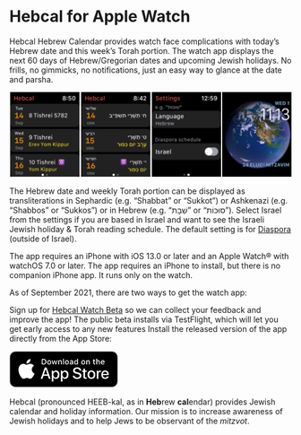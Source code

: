 # Hebcal for Apple Watch

Hebcal Hebrew Calendar provides watch face complications with today’s Hebrew date and this week’s Torah portion. The watch app displays the next 60 days of Hebrew/Gregorian dates and upcoming Jewish holidays. No frills, no gimmicks, no notifications, just an easy way to glance at the date and parsha.

![Screenshots of Hebcal Hebrew Calendar app for Apple Watch®](assets/hebcal-apple-watch-screens-1024x306.png)

The Hebrew date and weekly Torah portion can be displayed as transliterations in Sephardic (e.g. “Shabbat” or “Sukkot”) or Ashkenazi (e.g. “Shabbos” or “Sukkos”) or in Hebrew (e.g. “שַׁבָּת” or “סוּכּוֹת”). Select Israel from the settings if you are based in Israel and want to see the Israeli Jewish holiday & Torah reading schedule. The default setting is for [Diaspora](https://www.hebcal.com/home/51/what-is-the-differerence-between-the-diaspora-and-israeli-sedra-schemes) (outside of Israel).

The app requires an iPhone with iOS 13.0 or later and an Apple Watch® with watchOS 7.0 or later. The app requires an iPhone to install, but there is no companion iPhone app. It runs only on the watch.

As of September 2021, there are two ways to get the watch app:

Sign up for [Hebcal Watch Beta](https://testflight.apple.com/join/Okxe2ONS) so we can collect your feedback and improve the app! The public beta installs via TestFlight, which will let you get early access to any new features
Install the released version of the app directly from the App Store:

[![Download on the App Store](assets/download-app-store.jpg)](https://apps.apple.com/us/app/hebcal-hebrew-calendar/id1582733315)

Hebcal (pronounced HEEB-kal, as in **Heb**rew **cal**endar) provides Jewish calendar and holiday information. Our mission is to increase awareness of Jewish holidays and to help Jews to be observant of the _mitzvot_.
